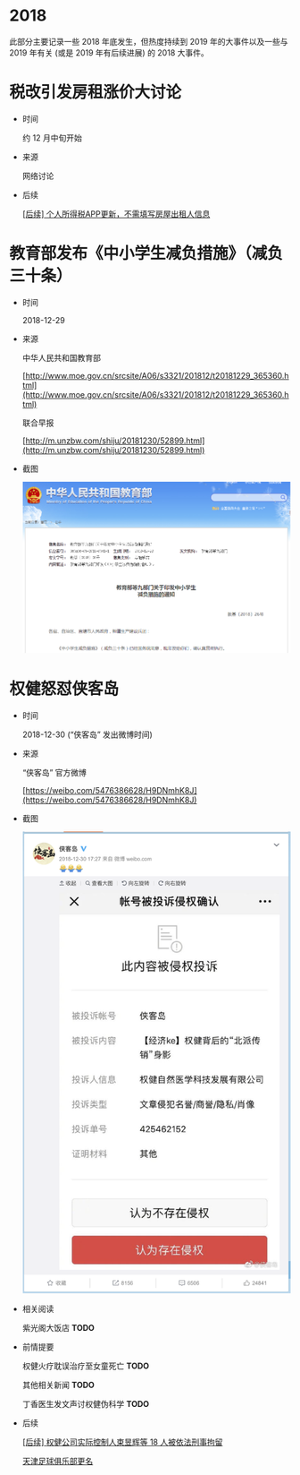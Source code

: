 2018
====

此部分主要记录一些 2018 年底发生，但热度持续到 2019 年的大事件以及一些与 2019 年有关 (或是 2019 年有后续进展) 的 2018 大事件。

# 税改引发房租涨价大讨论

+ 时间

    约 12 月中旬开始
    
+ 来源

    网络讨论

+ 后续

    [\[后续\] 个人所得税APP更新，不需填写房屋出租人信息](../04/README.md#后续-个人所得税APP更新，不需填写房屋出租人信息)

# 教育部发布《中小学生减负措施》（减负三十条）

+ 时间

    2018-12-29

+ 来源

    中华人民共和国教育部

    [http://www.moe.gov.cn/srcsite/A06/s3321/201812/t20181229_365360.html](http://www.moe.gov.cn/srcsite/A06/s3321/201812/t20181229_365360.html)

    联合早报
    
    [http://m.unzbw.com/shiju/20181230/52899.html](http://m.unzbw.com/shiju/20181230/52899.html)

+ 截图

    ![教育部官网截图](assets/2018-12-29-moe.png)

# 权健怒怼侠客岛

+ 时间

    2018-12-30 (“侠客岛” 发出微博时间)
    
+ 来源

    “侠客岛” 官方微博
    
    [https://weibo.com/5476386628/H9DNmhK8J](https://weibo.com/5476386628/H9DNmhK8J)
    
+ 截图

    ![微博截图](assets/2018-12-30-quanjian-vs-people_s-daily.png)
    
+ 相关阅读
    
    紫光阁大饭店 __TODO__

+ 前情提要

    权健火疗耽误治疗至女童死亡 __TODO__
    
    其他相关新闻 __TODO__

    丁香医生发文声讨权健伪科学 __TODO__
    
+ 后续

    [\[后续\] 权健公司实际控制人束昱辉等 18 人被依法刑事拘留](../02/README.md#后续-权健公司实际控制人束昱辉等-18-人被依法刑事拘留)

    [天津足球俱乐部更名](../02/README.md#天津足球俱乐部更名)
